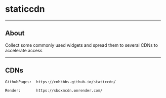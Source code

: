 # staticcdn

***
## About

Collect some commonly used widgets and spread them to several CDNs to accelerate access

***
## CDNs

```
GithubPages:  https://cnhkbbs.github.io/staticcdn/

Render:       https://sboxmcdn.onrender.com/

```
